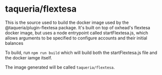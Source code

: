 # taqueria/flextesa

This is the source used to build the docker image used by the @taqueria/plugin-flextesa package. It's built on top of oxhead's flextesa docker image, but uses a node entrypoint called startFlextesa.js, which allows arguments to be specified to configure accounts and their initial balances

To build, run `npm run build` which will build both the startFlextesa.js file and the docker iamge itself.

The image generated will be called `taqueria/flextesa`.
